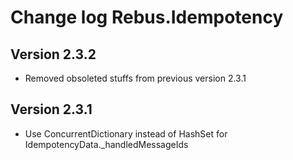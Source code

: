 # Change log Rebus.Idempotency

## Version 2.3.2

* Removed obsoleted stuffs from previous version 2.3.1

## Version 2.3.1

* Use ConcurrentDictionary instead of HashSet for IdempotencyData._handledMessageIds
